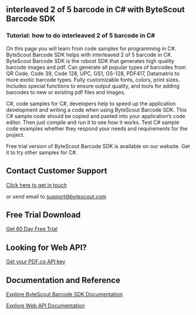 ## interleaved 2 of 5 barcode in C# with ByteScout Barcode SDK

### Tutorial: how to do interleaved 2 of 5 barcode in C#

On this page you will learn from code samples for programming in C#. ByteScout Barcode SDK helps with interleaved 2 of 5 barcode in C#. ByteScout Barcode SDK is the robost SDK that generates high quality barcode images and pdf. Can generate all popular types of barcodes from QR Code, Code 39, Code 128, UPC, GS1, GS-128, PDF417, Datamatrix to more exotic barcode types. Fully customizable fonts, colors, print sizes. Includes special functions to ensure output quality, and tools for adding barcodes to new or existing pdf files and images.

C#, code samples for C#, developers help to speed up the application development and writing a code when using ByteScout Barcode SDK. This C# sample code should be copied and pasted into your application’s code editor. Then just compile and run it to see how it works. Test C# sample code examples whether they respond your needs and requirements for the project.

Free trial version of ByteScout Barcode SDK is available on our website. Get it to try other samples for C#.

## Contact Customer Support

[Click here to get in touch](https://bytescout.zendesk.com/hc/en-us/requests/new?subject=ByteScout%20Barcode%20SDK%20Question)

or send email to [support@bytescout.com](mailto:support@bytescout.com?subject=ByteScout%20Barcode%20SDK%20Question) 

## Free Trial Download

[Get 60 Day Free Trial](https://bytescout.com/download/web-installer?utm_source=github-readme)

## Looking for Web API? 

[Get your PDF.co API key](https://pdf.co/documentation/api?utm_source=github-readme)

## Documentation and Reference

[Explore ByteScout Barcode SDK Documentation](https://bytescout.com/documentation/index.html?utm_source=github-readme)

[Explore Web API Documentation](https://pdf.co/documentation/api?utm_source=github-readme)